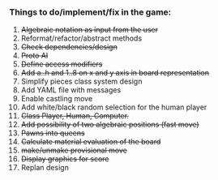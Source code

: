 ### Things to do/implement/fix in the game:

1. ~~Algebraic notation as input from the user~~
2. Reformat/refactor/abstract methods
3. ~~Check dependencies/design~~
4. ~~Proto AI~~
5. ~~Define access modifiers~~
6. ~~Add a..h and 1..8 on x and y axis in board representation~~
7. Simplify pieces class system design
8. Add YAML file with messages
9. Enable castling move
10. Add white/black random selection for the human player
11. ~~Class Player, Human, Computer.~~
12. ~~Add possibility of two algebraic positions (fast move)~~
13. ~~Pawns into queens~~
14. ~~Calculate material evaluation of the board~~
15. ~~make/unmake provisional move~~
16. ~~Display graphics for score~~
17. Replan design